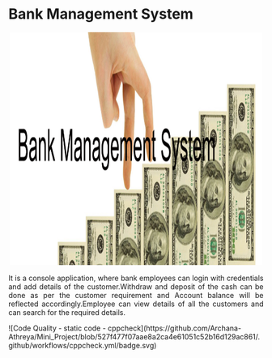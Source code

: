 # Bank Management System

<p align="center">
  <img width="500" height="460" src="https://github.com/Archana-Athreya/Mini_Project/blob/0a4f4b6624b54c2f2f12eae12cf779ccaeab8874/1.Requirements/Bank.png">
</p>
<p align="justify"> It is a console application, where bank employees can login with  credentials and add details of the customer.Withdraw and deposit of the cash can be done as per the customer requirement and Account balance will be reflected accordingly.Employee can view details of all the customers and can search for the required details.</p>
![Code Quality - static code - cppcheck](https://github.com/Archana-Athreya/Mini_Project/blob/527f477f07aae8a2ca4e61051c52b16d129ac861/.github/workflows/cppcheck.yml/badge.svg)
